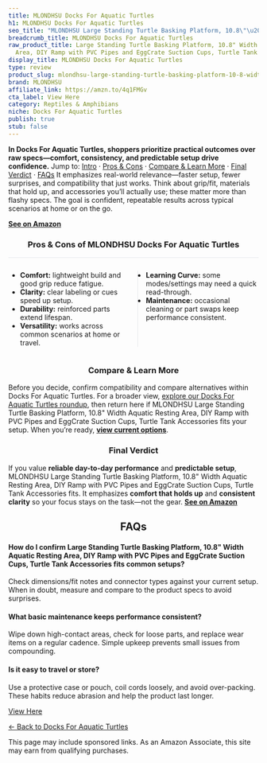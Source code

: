 ```yaml
---
title: MLONDHSU Docks For Aquatic Turtles
h1: MLONDHSU Docks For Aquatic Turtles
seo_title: "MLONDHSU Large Standing Turtle Basking Platform, 10.8\"\u2026"
breadcrumb_title: MLONDHSU Docks For Aquatic Turtles
raw_product_title: Large Standing Turtle Basking Platform, 10.8" Width Aquatic Resting
  Area, DIY Ramp with PVC Pipes and EggCrate Suction Cups, Turtle Tank Accessories
display_title: MLONDHSU Docks For Aquatic Turtles
type: review
product_slug: mlondhsu-large-standing-turtle-basking-platform-10-8-width-aquatic-rest-135f1d9d
brand: MLONDHSU
affiliate_link: https://amzn.to/4q1FMGv
cta_label: View Here
category: Reptiles & Amphibians
niche: Docks For Aquatic Turtles
publish: true
stub: false
---
```


<div id="intro" class="full-width"><p><strong>In Docks For Aquatic Turtles, shoppers prioritize practical outcomes over raw specs&mdash;comfort, consistency, and predictable setup drive confidence.</strong> Jump to: <a href="#intro">Intro</a> · <a href="#pros-cons">Pros &amp; Cons</a> · <a href="#compare-more">Compare &amp; Learn More</a> · <a href="#verdict">Final Verdict</a> · <a href="#faqs">FAQs</a> It emphasizes real-world relevance&mdash;faster setup, fewer surprises, and compatibility that just works. Think about grip/fit, materials that hold up, and accessories you’ll actually use; these matter more than flashy specs. The goal is confident, repeatable results across typical scenarios at home or on the go.</p><p><a href="https://amzn.to/4q1FMGv" rel="nofollow sponsored noopener" target="_blank"><strong>See on Amazon</strong></a></p></div>
<h3 id="pros-cons" style="text-align:center;">Pros &amp; Cons of MLONDHSU Docks For Aquatic Turtles</h3>
<div class="pc-grid" style="display:grid;grid-template-columns:1fr 1fr;gap:16px;border-top:1px solid #e5e7eb;padding-top:12px;">
  <ul>
    <li><strong>Comfort:</strong> lightweight build and good grip reduce fatigue.</li>
    <li><strong>Clarity:</strong> clear labeling or cues speed up setup.</li>
    <li><strong>Durability:</strong> reinforced parts extend lifespan.</li>
    <li><strong>Versatility:</strong> works across common scenarios at home or travel.</li>
  </ul>
  <ul style="border-left:1px solid #e5e7eb;padding-left:16px;">
    <li><strong>Learning Curve:</strong> some modes/settings may need a quick read-through.</li>
    <li><strong>Maintenance:</strong> occasional cleaning or part swaps keep performance consistent.</li>
  </ul>
</div>


<h3 id="compare-more" style="text-align:center;">Compare &amp; Learn More</h3>
<p>Before you decide, confirm compatibility and compare alternatives within Docks For Aquatic Turtles. For a broader view, <a href="#">explore our Docks For Aquatic Turtles roundup</a>, then return here if MLONDHSU Large Standing Turtle Basking Platform, 10.8" Width Aquatic Resting Area, DIY Ramp with PVC Pipes and EggCrate Suction Cups, Turtle Tank Accessories fits your setup. When you’re ready, <a href="https://amzn.to/4q1FMGv" rel="nofollow sponsored noopener" target="_blank"><strong>view current options</strong></a>.</p>

<h3 id="verdict" style="text-align:center;">Final Verdict</h3>
<p>If you value <strong>reliable day-to-day performance</strong> and <strong>predictable setup</strong>, MLONDHSU Large Standing Turtle Basking Platform, 10.8" Width Aquatic Resting Area, DIY Ramp with PVC Pipes and EggCrate Suction Cups, Turtle Tank Accessories fits. It emphasizes <strong>comfort that holds up</strong> and <strong>consistent clarity</strong> so your focus stays on the task&mdash;not the gear. <a href="https://amzn.to/4q1FMGv" rel="nofollow sponsored noopener" target="_blank"><strong>See on Amazon</strong></a></p>

<h2 id="faqs" style="text-align:center;">FAQs</h2>
<h4><strong>How do I confirm Large Standing Turtle Basking Platform, 10.8" Width Aquatic Resting Area, DIY Ramp with PVC Pipes and EggCrate Suction Cups, Turtle Tank Accessories fits common setups?</strong></h4>
<p>Check dimensions/fit notes and connector types against your current setup. When in doubt, measure and compare to the product specs to avoid surprises.</p>
<h4><strong>What basic maintenance keeps performance consistent?</strong></h4>
<p>Wipe down high-contact areas, check for loose parts, and replace wear items on a regular cadence. Simple upkeep prevents small issues from compounding.</p>
<h4><strong>Is it easy to travel or store?</strong></h4>
<p>Use a protective case or pouch, coil cords loosely, and avoid over-packing. These habits reduce abrasion and help the product last longer.</p>

<p><a class="btn" href="https://amzn.to/4q1FMGv" target="_blank" rel="nofollow sponsored noopener">View Here</a></p>
<p><a href="/roundups/reptiles-amphibians/docks-for-aquatic-turtles/">← Back to Docks For Aquatic Turtles</a></p>
<aside class="disclosure">This page may include sponsored links. As an Amazon Associate, this site may earn from qualifying purchases.</aside>
